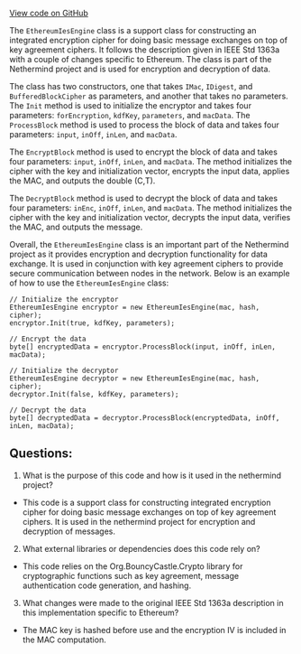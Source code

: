 [View code on GitHub](https://github.com/nethermindeth/nethermind/Nethermind.Crypto/EthereumIesEngine.cs)

The `EthereumIesEngine` class is a support class for constructing an integrated encryption cipher for doing basic message exchanges on top of key agreement ciphers. It follows the description given in IEEE Std 1363a with a couple of changes specific to Ethereum. The class is part of the Nethermind project and is used for encryption and decryption of data.

The class has two constructors, one that takes `IMac`, `IDigest`, and `BufferedBlockCipher` as parameters, and another that takes no parameters. The `Init` method is used to initialize the encryptor and takes four parameters: `forEncryption`, `kdfKey`, `parameters`, and `macData`. The `ProcessBlock` method is used to process the block of data and takes four parameters: `input`, `inOff`, `inLen`, and `macData`.

The `EncryptBlock` method is used to encrypt the block of data and takes four parameters: `input`, `inOff`, `inLen`, and `macData`. The method initializes the cipher with the key and initialization vector, encrypts the input data, applies the MAC, and outputs the double (C,T).

The `DecryptBlock` method is used to decrypt the block of data and takes four parameters: `inEnc`, `inOff`, `inLen`, and `macData`. The method initializes the cipher with the key and initialization vector, decrypts the input data, verifies the MAC, and outputs the message.

Overall, the `EthereumIesEngine` class is an important part of the Nethermind project as it provides encryption and decryption functionality for data exchange. It is used in conjunction with key agreement ciphers to provide secure communication between nodes in the network. Below is an example of how to use the `EthereumIesEngine` class:

```
// Initialize the encryptor
EthereumIesEngine encryptor = new EthereumIesEngine(mac, hash, cipher);
encryptor.Init(true, kdfKey, parameters);

// Encrypt the data
byte[] encryptedData = encryptor.ProcessBlock(input, inOff, inLen, macData);

// Initialize the decryptor
EthereumIesEngine decryptor = new EthereumIesEngine(mac, hash, cipher);
decryptor.Init(false, kdfKey, parameters);

// Decrypt the data
byte[] decryptedData = decryptor.ProcessBlock(encryptedData, inOff, inLen, macData);
```
## Questions: 
 1. What is the purpose of this code and how is it used in the nethermind project?
- This code is a support class for constructing integrated encryption cipher for doing basic message exchanges on top of key agreement ciphers. It is used in the nethermind project for encryption and decryption of messages.

2. What external libraries or dependencies does this code rely on?
- This code relies on the Org.BouncyCastle.Crypto library for cryptographic functions such as key agreement, message authentication code generation, and hashing.

3. What changes were made to the original IEEE Std 1363a description in this implementation specific to Ethereum?
- The MAC key is hashed before use and the encryption IV is included in the MAC computation.